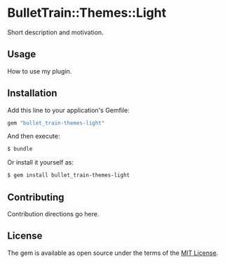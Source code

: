 # BulletTrain::Themes::Light
Short description and motivation.

## Usage
How to use my plugin.

## Installation
Add this line to your application's Gemfile:

```ruby
gem "bullet_train-themes-light"
```

And then execute:
```bash
$ bundle
```

Or install it yourself as:
```bash
$ gem install bullet_train-themes-light
```

## Contributing
Contribution directions go here.

## License
The gem is available as open source under the terms of the [MIT License](https://opensource.org/licenses/MIT).
